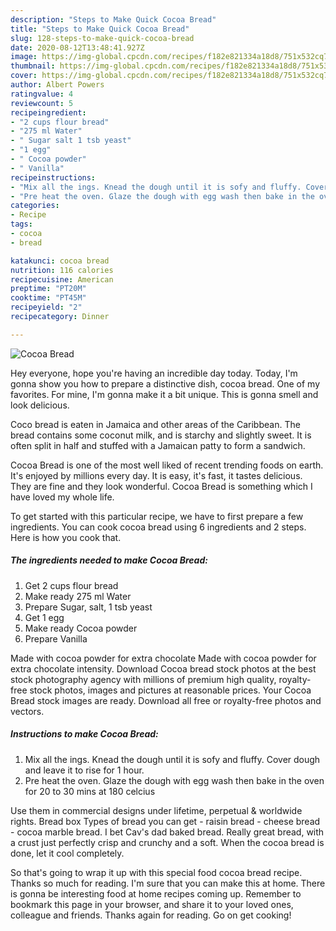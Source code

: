 ```yaml
---
description: "Steps to Make Quick Cocoa Bread"
title: "Steps to Make Quick Cocoa Bread"
slug: 128-steps-to-make-quick-cocoa-bread
date: 2020-08-12T13:48:41.927Z
image: https://img-global.cpcdn.com/recipes/f182e821334a18d8/751x532cq70/cocoa-bread-recipe-main-photo.jpg
thumbnail: https://img-global.cpcdn.com/recipes/f182e821334a18d8/751x532cq70/cocoa-bread-recipe-main-photo.jpg
cover: https://img-global.cpcdn.com/recipes/f182e821334a18d8/751x532cq70/cocoa-bread-recipe-main-photo.jpg
author: Albert Powers
ratingvalue: 4
reviewcount: 5
recipeingredient:
- "2 cups flour bread"
- "275 ml Water"
- " Sugar salt 1 tsb yeast"
- "1 egg"
- " Cocoa powder"
- " Vanilla"
recipeinstructions:
- "Mix all the ings. Knead the dough until it is sofy and fluffy. Cover dough and leave it to rise for 1 hour."
- "Pre heat the oven. Glaze the dough with egg wash then bake in the oven for 20 to 30 mins at 180 celcius"
categories:
- Recipe
tags:
- cocoa
- bread

katakunci: cocoa bread 
nutrition: 116 calories
recipecuisine: American
preptime: "PT20M"
cooktime: "PT45M"
recipeyield: "2"
recipecategory: Dinner

---
```



![Cocoa Bread](https://img-global.cpcdn.com/recipes/f182e821334a18d8/751x532cq70/cocoa-bread-recipe-main-photo.jpg)

Hey everyone, hope you're having an incredible day today. Today, I'm gonna show you how to prepare a distinctive dish, cocoa bread. One of my favorites. For mine, I'm gonna make it a bit unique. This is gonna smell and look delicious.

Coco bread is eaten in Jamaica and other areas of the Caribbean. The bread contains some coconut milk, and is starchy and slightly sweet. It is often split in half and stuffed with a Jamaican patty to form a sandwich.

Cocoa Bread is one of the most well liked of recent trending foods on earth. It's enjoyed by millions every day. It is easy, it's fast, it tastes delicious. They are fine and they look wonderful. Cocoa Bread is something which I have loved my whole life.


To get started with this particular recipe, we have to first prepare a few ingredients. You can cook cocoa bread using 6 ingredients and 2 steps. Here is how you cook that.

<!--inarticleads1-->

##### The ingredients needed to make Cocoa Bread:

1. Get 2 cups flour bread
1. Make ready 275 ml Water
1. Prepare  Sugar, salt, 1 tsb yeast
1. Get 1 egg
1. Make ready  Cocoa powder
1. Prepare  Vanilla


Made with cocoa powder for extra chocolate Made with cocoa powder for extra chocolate intensity. Download Cocoa bread stock photos at the best stock photography agency with millions of premium high quality, royalty-free stock photos, images and pictures at reasonable prices. Your Cocoa Bread stock images are ready. Download all free or royalty-free photos and vectors. 

<!--inarticleads2-->

##### Instructions to make Cocoa Bread:

1. Mix all the ings. Knead the dough until it is sofy and fluffy. Cover dough and leave it to rise for 1 hour.
1. Pre heat the oven. Glaze the dough with egg wash then bake in the oven for 20 to 30 mins at 180 celcius


Use them in commercial designs under lifetime, perpetual &amp; worldwide rights. Bread box Types of bread you can get - raisin bread - cheese bread - cocoa marble bread. I bet Cav&#39;s dad baked bread. Really great bread, with a crust just perfectly crisp and crunchy and a soft. When the cocoa bread is done, let it cool completely. 

So that's going to wrap it up with this special food cocoa bread recipe. Thanks so much for reading. I'm sure that you can make this at home. There is gonna be interesting food at home recipes coming up. Remember to bookmark this page in your browser, and share it to your loved ones, colleague and friends. Thanks again for reading. Go on get cooking!
